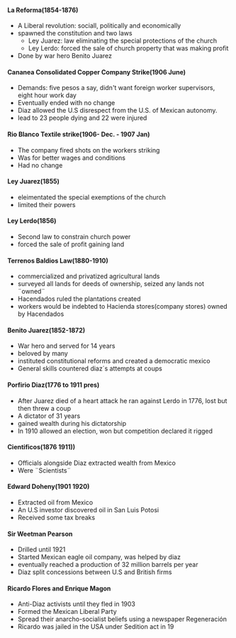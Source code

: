 #### La Reforma(1854-1876)
 - A Liberal revolution: sociall, politically and economically
 - spawned the constitution and two laws
	 - Ley Juarez: law eliminating the special protections of the church
	 - Ley Lerdo: forced the sale of church property that was making profit
 -  Done by war hero Benito Juarez

#### Cananea Consolidated Copper Company Strike(1906 June)
 - Demands: five pesos a say, didn't want foreign worker supervisors, eight hour work day
 - Eventually ended with no change
 - Diaz allowed the U.S disrespect from the U.S. of Mexican autonomy.
 - lead to 23 people dying and 22 were injured

#### Rio Blanco Textile strike(1906- Dec. - 1907 Jan)
 - The company fired shots on the workers striking
 - Was for better wages and conditions
 - Had no change

#### Ley Juarez(1855)
 - eleimentated the special exemptions of the church
 - limited their powers

#### Ley Lerdo(1856)
 - Second law to constrain church power
 - forced the sale of profit gaining land

#### Terrenos Baldios Law(1880-1910)
 - commercialized and privatized agricultural lands
 - surveyed all lands for deeds of ownership, seized any lands not  ¨owned¨
 - Hacendados ruled the plantations created
 - workers would be indebted to Hacienda stores(company stores) owned by Hacendados

#### Benito Juarez(1852-1872)
 - War hero and served for 14 years
 - beloved by many
 - instituted constitutional reforms and created a democratic mexico
 - General skills countered diaz´s attempts at coups

#### Porfirio Diaz(1776 to 1911 pres)
 - After Juarez died of a heart attack he ran against Lerdo in 1776, lost but then threw a coup
 - A dictator of 31 years
 - gained wealth during his dictatorship
 - In 1910 allowed an election, won but competition declared it rigged

#### Cientificos(1876 1911))
 - Officials alongside Diaz extracted wealth from Mexico
 - Were ¨Scientists¨

#### Edward Doheny(1901 1920)
 - Extracted oil from Mexico
 - An U.S investor discovered oil in San Luis Potosi
 - Received some tax breaks

#### Sir Weetman Pearson
 - Drilled until 1921
 - Started Mexican eagle oil company, was helped by diaz
 - eventually reached a production of 32 million barrels per year
 - Diaz split concessions between U.S and British firms

#### Ricardo Flores and Enrique Magon
 - Anti-Diaz activists until they fled in 1903
 - Formed the Mexican Liberal Party
 - Spread their anarcho-socialist beliefs using a newspaper Regeneración
 - Ricardo was jailed in the USA under Sedition act in 19
<!--stackedit_data:
eyJoaXN0b3J5IjpbLTEyNzQxNTQzMzEsNDM2MDI4NTQ4LC04Nz
QwNDE2OTYsOTg5MTcyOTIsNDk3MjE1Nzg4LC00NTQ5NDQzMjYs
MTA3OTMwMDQxNSw2MzExMDU5NzMsLTIwODg3NDY2MTJdfQ==
-->